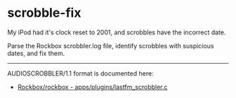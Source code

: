 # scrobble-fix

My iPod had it's clock reset to 2001, and scrobbles have the incorrect date.

Parse the Rockbox scrobbler.log file, identify scrobbles with suspicious dates, and fix them.

---

AUDIOSCROBBLER/1.1 format is documented here:
- [Rockbox/rockbox - apps/plugins/lastfm_scrobbler.c](https://github.com/Rockbox/rockbox/blob/3c89adbdbdd036baf313786b0694632c8e7e2bb3/apps/plugins/lastfm_scrobbler.c#L29)
